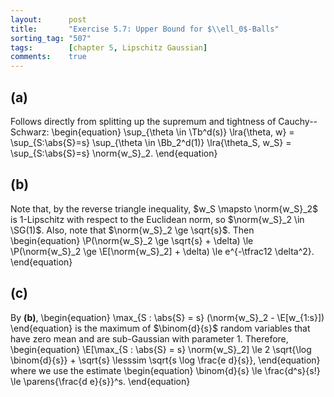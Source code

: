 ```yaml
---
layout:      post
title:       "Exercise 5.7: Upper Bound for $\\ell_0$-Balls"
sorting_tag: "507"
tags:        [chapter 5, Lipschitz Gaussian]
comments:    true
---
```


## (a)
Follows directly from splitting up the supremum and tightness of Cauchy--Schwarz:
\begin{equation}
    \sup_{\theta \in \Tb^d(s)} \lra{\theta, w}
    = \sup_{S:\abs{S}=s} \sup_{\theta \in \Bb_2^d(1)} \lra{\theta_S, w_S}
    = \sup_{S:\abs{S}=s} \norm{w_S}\_2.
\end{equation}

## (b)
Note that, by the reverse triangle inequality, $w_S \mapsto \norm{w_S}_2$ is $1$-Lipschitz with respect to the Euclidean norm, so $\norm{w_S}_2 \in \SG(1)$.
Also, note that $\norm{w_S}_2 \ge \sqrt{s}$.
Then
\begin{equation}
    \P(\norm{w_S}\_2 \ge \sqrt{s} + \delta)
    \le \P(\norm{w_S}\_2 \ge \E[\norm{w_S}\_2] + \delta)
    \le e^{-\tfrac12 \delta^2}.
\end{equation}

## (c)
By **(b)**,
\begin{equation}
    \max_{S : \abs{S} = s} (\norm{w_S}\_2 - \E[w_{1:s}])
\end{equation}
is the maximum of $\binom{d}{s}$ random variables that have zero mean and are sub-Gaussian with parameter $1$.
Therefore,
\begin{equation}
    \E[\max_{S : \abs{S} = s} \norm{w_S}\_2]
    \le 2 \sqrt{\log \binom{d}{s}} + \sqrt{s}
    \lesssim \sqrt{s \log \frac{e d}{s}},
\end{equation}
where we use the estimate
\begin{equation}
    \binom{d}{s} \le \frac{d^s}{s!} \le \parens{\frac{d e}{s}}^s.
\end{equation}
